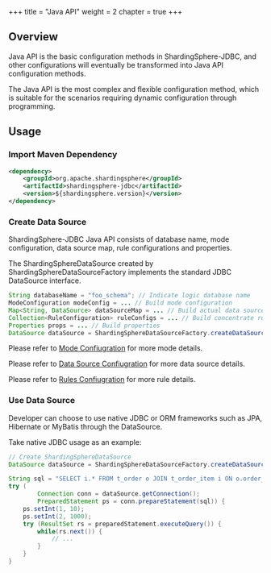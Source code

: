 +++
title = "Java API"
weight = 2
chapter = true
+++

## Overview

Java API is the basic configuration methods in ShardingSphere-JDBC,
and other configurations will eventually be transformed into Java API configuration methods.

The Java API is the most complex and flexible configuration method, which is suitable for the scenarios requiring dynamic configuration through programming.

## Usage

### Import Maven Dependency

```xml
<dependency>
    <groupId>org.apache.shardingsphere</groupId>
    <artifactId>shardingsphere-jdbc</artifactId>
    <version>${shardingsphere.version}</version>
</dependency>
```

### Create Data Source

ShardingSphere-JDBC Java API consists of database name, mode configuration, data source map, rule configurations and properties.

The ShardingSphereDataSource created by ShardingSphereDataSourceFactory implements the standard JDBC DataSource interface.

```java
String databaseName = "foo_schema"; // Indicate logic database name
ModeConfiguration modeConfig = ... // Build mode configuration
Map<String, DataSource> dataSourceMap = ... // Build actual data sources
Collection<RuleConfiguration> ruleConfigs = ... // Build concentrate rule configurations
Properties props = ... // Build properties
DataSource dataSource = ShardingSphereDataSourceFactory.createDataSource(databaseName, modeConfig, dataSourceMap, ruleConfigs, props);
```

Please refer to [Mode Confiugration](/en/user-manual/shardingsphere-jdbc/java-api/mode) for more mode details.

Please refer to [Data Source Confiugration](/en/user-manual/shardingsphere-jdbc/java-api/data-source) for more data source details.

Please refer to [Rules Confiugration](/en/user-manual/shardingsphere-jdbc/java-api/rules) for more rule details.

### Use Data Source

Developer can choose to use native JDBC or ORM frameworks such as JPA, Hibernate or MyBatis through the DataSource.

Take native JDBC usage as an example:

```java
// Create ShardingSphereDataSource
DataSource dataSource = ShardingSphereDataSourceFactory.createDataSource(databaseName, modeConfig, dataSourceMap, ruleConfigs, props);

String sql = "SELECT i.* FROM t_order o JOIN t_order_item i ON o.order_id=i.order_id WHERE o.user_id=? AND o.order_id=?";
try (
        Connection conn = dataSource.getConnection();
        PreparedStatement ps = conn.prepareStatement(sql)) {
    ps.setInt(1, 10);
    ps.setInt(2, 1000);
    try (ResultSet rs = preparedStatement.executeQuery()) {
        while(rs.next()) {
            // ...
        }
    }
}
```
